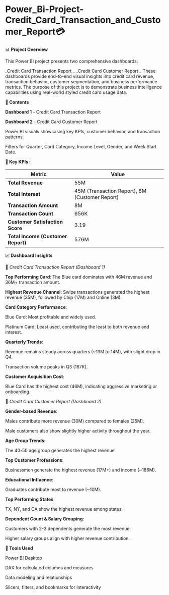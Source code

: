 # Power_Bi-Project-Credit_Card_Transaction_and_Customer_Report💳

📊 **Project Overview**

This Power BI project presents two comprehensive dashboards:

_Credit Card Transaction Report
_
_Credit Card Customer Report
_
These dashboards provide end-to-end visual insights into credit card revenue, transaction behavior, customer segmentation, and business performance metrics. The purpose of this project is to demonstrate business intelligence capabilities using real-world styled credit card usage data.

**📁 Contents**

**Dashboard 1** - Credit Card Transaction Report

**Dashboard 2** - Credit Card Customer Report

Power BI visuals showcasing key KPIs, customer behavior, and transaction patterns.

Filters for Quarter, Card Category, Income Level, Gender, and Week Start Date.

**📌 Key KPIs :**

| Metric                             | Value                                          |
| ---------------------------------- | ---------------------------------------------- |
| **Total Revenue**                  | 55M                                            |
| **Total Interest**                 | 45M (Transaction Report), 8M (Customer Report) |
| **Transaction Amount**             | 8M                                             |
| **Transaction Count**              | 656K                                           |
| **Customer Satisfaction Score**    | 3.19                                           |
| **Total Income (Customer Report)** | 576M                                           |


**📈 Dashboard Insights**

🔷 _Credit Card Transaction Report (Dashboard 1)_

**Top Performing Card**: The Blue card dominates with 46M revenue and 36M+ transaction amount.

**Highest Revenue Channel**: Swipe transactions generated the highest revenue (35M), followed by Chip (17M) and Online (3M).

**Card Category Performance**:

Blue Card: Most profitable and widely used.

Platinum Card: Least used, contributing the least to both revenue and interest.

**Quarterly Trends**:

Revenue remains steady across quarters (~13M to 14M), with slight drop in Q4.

Transaction volume peaks in Q3 (167K).

**Customer Acquisition Cost**:

Blue Card has the highest cost (46M), indicating aggressive marketing or onboarding.

🔶 _Credit Card Customer Report (Dashboard 2)_

**Gender-based Revenue**:

Males contribute more revenue (30M) compared to females (25M).

Male customers also show slightly higher activity throughout the year.

**Age Group Trends**:

The 40-50 age group generates the highest revenue.

**Top Customer Professions**:

Businessmen generate the highest revenue (17M+) and income (~186M).

**Educational Influence**:

Graduates contribute most to revenue (~10M).

**Top Performing States**:

TX, NY, and CA show the highest revenue among states.

**Dependent Count & Salary Grouping**:

Customers with 2-3 dependents generate the most revenue.

Higher salary groups align with higher revenue contribution.

**💼 Tools Used**

Power BI Desktop

DAX for calculated columns and measures

Data modeling and relationships

Slicers, filters, and bookmarks for interactivity
